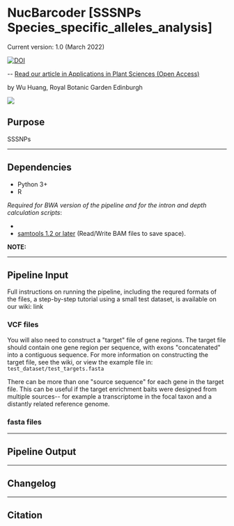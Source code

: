 # NucBarcoder [SSSNPs Species_specific_alleles_analysis]

Current version: 1.0 (March 2022)

[![DOI](https://zenodo.org/badge/6513/mossmatters/HybPiper.svg)](https://zenodo.org/badge/latestdoi/6513/mossmatters/HybPiper)

--
[Read our article in Applications in Plant Sciences (Open Access)](http://www.bioone.org/doi/full/10.3732/apps.1600016)

by Wu Huang, Royal Botanic Garden Edinburgh

![](examples/hybpiper_logo.png)



## Purpose

SSSNPs


---
## Dependencies
* Python 3+ 
* R

*Required for BWA version of the pipeline and for the intron and depth calculation scripts*:

*
* [samtools 1.2 or later](https://github.com/samtools/samtools) (Read/Write BAM files to save space).

**NOTE:** 

----

## Pipeline Input

Full instructions on running the pipeline, including the requred formats of the files, a step-by-step tutorial using a small test dataset, is available on our wiki:
link


### VCF files

You will also need to construct a "target" file of gene regions. The target file should contain one gene region per sequence, with exons "concatenated" into a contiguous sequence. For more information on constructing the target file, see the wiki, or view the example file in: `test_dataset/test_targets.fasta`

There can be more than one "source sequence" for each gene in the target file. This can be useful if the target enrichment baits were designed from multiple sources-- for example a transcriptome in the focal taxon and a distantly related reference genome.

### fasta files

----

## Pipeline Output


-----
## Changelog

---

## Citation

